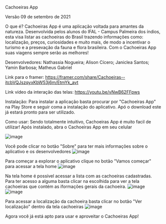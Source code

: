 Cachoeiras App

Versão 09 de setembro de 2021

O que é?
Cachoeiras App é uma aplicação voltada para amantes da natureza. Desenvolvida pelos alunos do IFAL - Campus Palmeira dos índios, esta visa listar as cachoeiras do Brasil trazendo informações como: localização, preços, curiosidades e muito mais, de modo a incentivar o turismo e a presevação da fauna e flora brasileira. Com o Cachoeiras App suas viagens sempre serão as melhores!

Desenvolvedores:
Nathassia Nogueira;
Alison Cícero;
Janiclea Santos;
Yamin Barbosa;
Matheus Gabriel

Link para o framer: https://framer.com/share/Cachoeiras--itcbVQJszqyxKbW53j6m/EtmYk_avt

Link vídeo da interação das telas: https://youtu.be/vNwB62FFpws

Instalação:
Para instalar a aplicação basta procurar por "Cachoeiras App" na Play Store e seguir coma a instalação do aplicativo. Apó o download este já estará pronto para ser utilizado.

Como usar:
Sendo totalmente intuitivo, Cachoeiras App é muito facil de utilizar!
Após instalado, abra o Cachoeiras App em seu celular

![image](https://user-images.githubusercontent.com/86116828/132762774-d00e8a41-21bf-424b-9b1f-92b6cc6da1b5.png)

Você pode clicar no botão "Sobre" para ter mais informações sobre o aplicativo e os desenvolvedores
![image](https://user-images.githubusercontent.com/86116828/132763010-be692768-6d85-4797-b735-c858928d1555.png)

Para começar a explorar o aplicativo clique no botão "Vamos começar" para acessar a tela home 
![image](https://user-images.githubusercontent.com/86116828/132763268-9668aae2-68ec-496b-86c9-aa476ff02b0f.png)

Na tela home é possível acessar a lista com as cachoeiras cadastradas. Para ter acesso a alguma basta clicar na escolhida para ver a tela cachoeiras que contém as iformações gerais da cachoeira.
![image](https://user-images.githubusercontent.com/86116828/132763734-5db4f51e-6c85-432b-a2f0-999e4bb25367.png)
![image](https://user-images.githubusercontent.com/86116828/132763763-e81647a6-4fa4-482f-87aa-f4a02969900d.png)

Para acessar a localização da cachoeira basta clicar no botão "Ver localização" dentro da tela cachoeiras
![image](https://user-images.githubusercontent.com/86116828/132763834-fea368ff-920c-4fcd-9f38-012cde3abc68.png)


Agora você já está apto para usar e aproveitar o Cachoeiras App!



